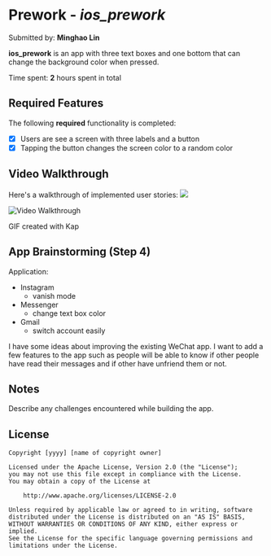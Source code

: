 # Prework - *ios_prework*

Submitted by: **Minghao Lin**

**ios_prework** is an app with three text boxes and one bottom that can change the background color when pressed. 

Time spent: **2** hours spent in total

## Required Features

The following **required** functionality is completed:

- [x] Users are see a screen with three labels and a button
- [x] Tapping the button changes the screen color to a random color
 
## Video Walkthrough

Here's a walkthrough of implemented user stories:
![]([https://github.com/Your_Repository_Name/Your_GIF_Name.gif](https://github.com/HugoLin-16/ios_prework/blob/main/Kapture%202023-08-24%20at%2016.48.48.gif))

<img src='https://github.com/HugoLin-16/ios_prework/blob/main/Kapture%202023-08-24%20at%2016.48.48.gif' title='Video Walkthrough' width='' alt='Video Walkthrough' />



<!-- Replace this with whatever GIF tool you used! -->
GIF created with Kap 
<!-- Recommended tools:
[Kap](https://getkap.co/) for macOS
[ScreenToGif](https://www.screentogif.com/) for Windows
[peek](https://github.com/phw/peek) for Linux. -->

## App Brainstorming (Step 4)
Application:
- Instagram
  - vanish mode
- Messenger
  - change text box color
- Gmail
  - switch account easily
 
I have some ideas about improving the existing WeChat app. I want to add a few features to the app such as people will be able to know if other people have read their messages and if other have unfriend them or not.

## Notes

Describe any challenges encountered while building the app.

## License

    Copyright [yyyy] [name of copyright owner]

    Licensed under the Apache License, Version 2.0 (the "License");
    you may not use this file except in compliance with the License.
    You may obtain a copy of the License at

        http://www.apache.org/licenses/LICENSE-2.0

    Unless required by applicable law or agreed to in writing, software
    distributed under the License is distributed on an "AS IS" BASIS,
    WITHOUT WARRANTIES OR CONDITIONS OF ANY KIND, either express or implied.
    See the License for the specific language governing permissions and
    limitations under the License.
